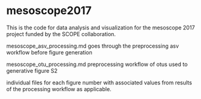 # mesoscope2017
This is the code for data analysis and visualization for the mesoscope 2017 project funded by the SCOPE collaboration.

mesoscope_asv_processing.md goes through the preprocessing asv workflow before figure generation

mesoscope_otu_processing.md preprocessing workflow of otus used to generative figure S2

individual files for each figure number with associated values from results of the processing workflow as applicable.
